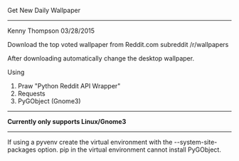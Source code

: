 Get New Daily Wallpaper

---------------------------------------

Kenny Thompson
03/28/2015

Download the top voted wallpaper from Reddit.com subreddit /r/wallpapers

After downloading automatically change the desktop wallpaper.

Using

1. Praw "Python Reddit API Wrapper"
2. Requests
3. PyGObject (Gnome3)

------------------------------------------

**Currently only supports Linux/Gnome3**

-----------------------------------------

If using a pyvenv create the virtual environment with the --system-site-packages option. pip in the virtual environment cannot install PyGObject.
